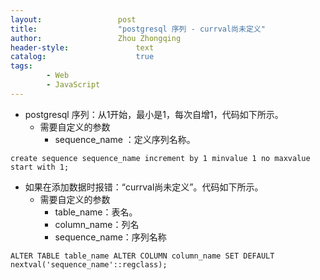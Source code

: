 ```yaml
---
layout:					post
title:					"postgresql 序列 - currval尚未定义"
author:					Zhou Zhongqing
header-style:				text
catalog:					true
tags:
		- Web
		- JavaScript
---
```

- postgresql 序列：从1开始，最小是1，每次自增1，代码如下所示。
	- 需要自定义的参数
		- sequence_name ：定义序列名称。
```
create sequence sequence_name increment by 1 minvalue 1 no maxvalue start with 1;
```

- 如果在添加数据时报错：“currval尚未定义”。代码如下所示。
	- 需要自定义的参数
		- table_name：表名。
		- column_name：列名
		- sequence_name：序列名称
```
ALTER TABLE table_name ALTER COLUMN column_name SET DEFAULT nextval('sequence_name'::regclass);
```
